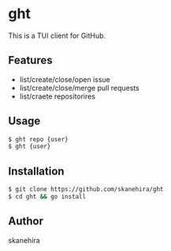# ght
This is a TUI client for GitHub.

## Features
- list/create/close/open issue
- list/create/close/merge pull requests
- list/craete repositorires

## Usage

```sh
$ ght repo {user}
$ ght {user}
```

## Installation

```sh
$ git clone https://github.com/skanehira/ght
$ cd ght && go install
```

## Author
skanehira
